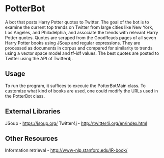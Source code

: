 
# PotterBot
A bot that posts Harry Potter quotes to Twitter. The goal of the bot is to examine the current top trends on Twitter from large cities like New York, Los Angeles, and Philadelphia, and associate the trends with relevant Harry Potter quotes. Quotes are scraped from the GoodReads pages of all seven Harry Potter books using JSoup and regular expressions. They are processed as documents in corpus and compared for similarity to trends using a vector space model and tf-idf values. The best quotes are posted to Twitter using the API of Twitter4j.
## Usage
To run the program, it suffices to execute the PotterBotMain class. To customize what kind of books are used, one could modify the URLs used in the PotterBot class.
## External Libraries
JSoup - https://jsoup.org/
Twitter4j - http://twitter4j.org/en/index.html
## Other Resources
Information retrieval - http://www-nlp.stanford.edu/IR-book/
